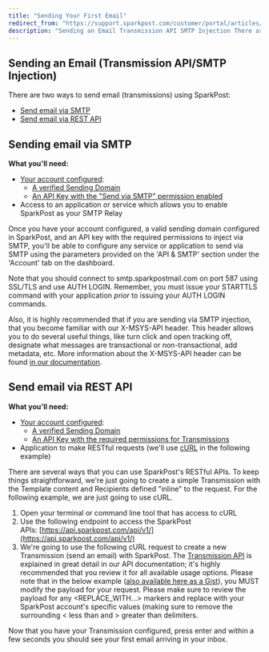 ```yaml
---
title: "Sending Your First Email"
redirect_from: "https://support.sparkpost.com/customer/portal/articles/1929887-sending-your-first-email"
description: "Sending an Email Transmission API SMTP Injection There are two ways to send email transmissions using Spark Post Send email via SMTP Send email via REST API Sending email via SMTP What you'll need Your account configured A verified Sending Domain An API Key with the Send via SMTP permission..."
---
```


## Sending an Email (Transmission API/SMTP Injection)

There are two ways to send email (transmissions) using SparkPost:

*   [Send email via SMTP](https://support.sparkpost.com/customer/portal/articles/1929887-sending-your-first-email#send-email-via-smtp "Send email via SMTP")
*   [Send email via REST API](https://support.sparkpost.com/customer/portal/articles/1929887-sending-your-first-email#send-email-via-rest-api "Send email via REST API")

## Sending email via SMTP

**What you'll need:**             

*   [Your account configured](https://support.sparkpost.com/customer/portal/articles/1929853-getting-started-with-sparkpost):
    *   [A verified Sending Domain](https://support.sparkpost.com/customer/portal/articles/1933318-create-sending-domains)
    *   [An API Key with the "Send via SMTP" permission enabled](https://support.sparkpost.com/customer/portal/articles/1933377-create-api-keys)
*   Access to an application or service which allows you to enable SparkPost as your SMTP Relay

Once you have your account configured, a valid sending domain configured in SparkPost, and an API key with the required permissions to inject via SMTP, you'll be able to configure any service or application to send via SMTP using the parameters provided on the 'API & SMTP' section under the 'Account' tab on the dashboard.

Note that you should connect to smtp.sparkpostmail.com on port 587 using SSL/TLS and use AUTH LOGIN. Remember, you must issue your STARTTLS command with your application *prior* to issuing your AUTH LOGIN commands.

Also, it is highly recommended that if you are sending via SMTP injection, that you become familiar with our X-MSYS-API header. This header allows you to do several useful things, like turn click and open tracking off, designate what messages are transactional or non-transactional, add metadata, etc. More information about the X-MSYS-API header can be found [in our documentation](https://developers.sparkpost.com/api/smtp-api).

## Send email via REST API

**What you'll need:**             

*   [Your account configured](https://support.sparkpost.com/customer/portal/articles/1929853-getting-started-with-sparkpost):
    *   [A verified Sending Domain](https://support.sparkpost.com/customer/portal/articles/1933318-create-sending-domains)
    *   [An API Key with the required permissions for Transmissions](https://support.sparkpost.com/customer/portal/articles/1933377-create-api-keys)
*   Application to make RESTful requests (we'll use [cURL](http://en.wikipedia.org/wiki/CURL) in the following example)

There are several ways that you can use SparkPost's RESTful APIs. To keep things straightforward, we're just going to create a simple Transmission with the Template content and Recipients defined "inline" to the request. For the following example, we are just going to use cURL.

1.  Open your terminal or command line tool that has access to cURL
2.  Use the following endpoint to access the SparkPost APIs: [https://api.sparkpost.com/api/v1/](https://api.sparkpost.com/api/v1/)
3.  We're going to use the following cURL request to create a new Transmission (send an email) with SparkPost. The [Transmission API](https://www.sparkpost.com/documentation/transmissions-api) is explained in great detail in our API documentation; it's highly recommended that you review it for all available usage options. Please note that in the below example ([also available here as a Gist](https://gist.github.com/bdeanindy/d31ef1550f3a65b02d19 "SparkPost Transmission API cURL POST Example")), you MUST modify the payload for your request. Please make sure to review the payload for any <REPLACE_WITH...> markers and replace with your SparkPost account's specific values (making sure to remove the surrounding < less than and > greater than delimiters.

Now that you have your Transmission configured, press enter and within a few seconds you should see your first email arriving in your inbox.